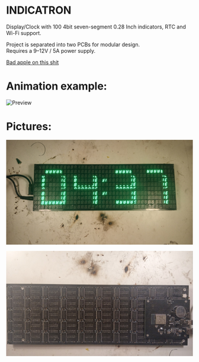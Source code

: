 # INDICATRON
Display/Clock with 100 4bit seven-segment 0.28 Inch indicators, RTC and Wi-Fi support.




Project is separated into two PCBs for modular design.\
Requires a 9–12V / 5A power supply.



[Bad apple on this shit](https://youtu.be/xxxx)




# Animation example:
![Preview](stuff/dvd.GIF)





# Pictures:
![Preview](stuff/pic2.jpg)






![Preview](stuff/pic1.jpg)
